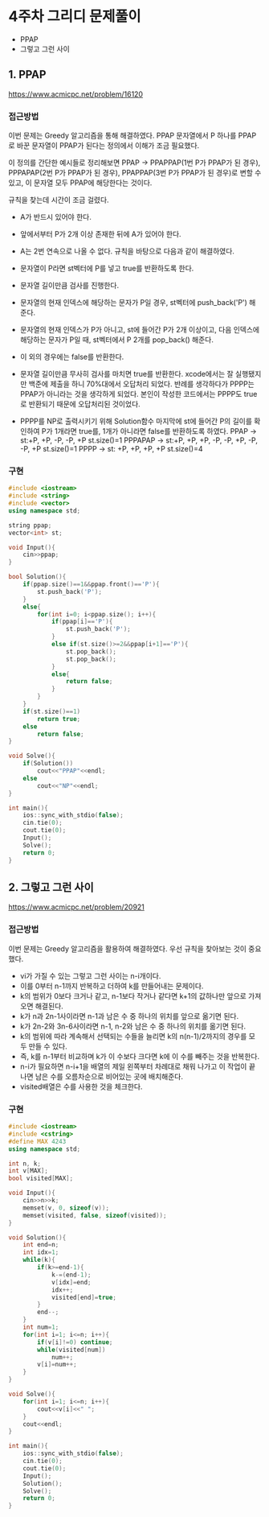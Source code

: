 # 4주차 그리디 문제풀이
- PPAP
- 그렇고 그런 사이
## 1. PPAP
https://www.acmicpc.net/problem/16120
### 접근방법
이번 문제는 Greedy 알고리즘을 통해 해결하였다. PPAP 문자열에서 P 하나를 PPAP로 바꾼 문자열이 PPAP가 된다는 정의에서 이해가 조금 필요했다.

이 정의를 간단한 예시들로 정리해보면 PPAP -> PPAPPAP(1번 P가 PPAP가 된 경우), PPPAPAP(2번 P가 PPAP가 된 경우), PPAPPAP(3번 P가 PPAP가 된 경우)로 변할 수 있고, 이 문자열 모두 PPAP에 해당한다는 것이다.

규칙을 찾는데 시간이 조금 걸렸다.

- A가 반드시 있어야 한다.
- 앞에서부터 P가 2개 이상 존재한 뒤에 A가 있어야 한다.
- A는 2번 연속으로 나올 수 없다.
규칙을 바탕으로 다음과 같이 해결하였다.

- 문자열이 P라면 st벡터에 P를 넣고 true를 반환하도록 한다.
- 문자열 길이만큼 검사를 진행한다.
- 문자열의 현재 인덱스에 해당하는 문자가 P일 경우, st벡터에 push_back('P') 해준다.
- 문자열의 현재 인덱스가 P가 아니고, st에 들어간 P가 2개 이상이고, 다음 인덱스에 해당하는 문자가 P일 때, st벡터에서 P 2개를 pop_back() 해준다.
- 이 외의 경우에는 false를 반환한다.
- 문자열 길이만큼 무사히 검사를 마치면 true를 반환한다.
xcode에서는 잘 실행됐지만 백준에 제출을 하니 70%대에서 오답처리 되었다. 반례를 생각하다가 PPPP는 PPAP가 아니라는 것을 생각하게 되었다. 본인이 작성한 코드에서는 PPPP도 true로 반환되기 때문에 오답처리된 것이었다.

- PPPP를 NP로 출력시키기 위해 Solution함수 마지막에 st에 들어간 P의 길이를 확인하여 P가 1개라면 true를, 1개가 아니라면 false를 반환하도록 하였다.
PPAP -> st:+P, +P, -P, -P, +P st.size()=1
PPPAPAP -> st:+P, +P, +P, -P, -P, +P, -P, -P, +P st.size()=1
PPPP -> st: +P, +P, +P, +P st.size()=4

### 구현
```c++
#include <iostream>
#include <string>
#include <vector>
using namespace std;

string ppap;
vector<int> st;

void Input(){
    cin>>ppap;
}

bool Solution(){
    if(ppap.size()==1&&ppap.front()=='P'){
        st.push_back('P');
    }
    else{
        for(int i=0; i<ppap.size(); i++){
            if(ppap[i]=='P'){
                st.push_back('P');
            }
            else if(st.size()>=2&&ppap[i+1]=='P'){
                st.pop_back();
                st.pop_back();
            }
            else{
                return false;
            }
        }
    }
    if(st.size()==1)
        return true;
    else
        return false;
}

void Solve(){
    if(Solution())
        cout<<"PPAP"<<endl;
    else
        cout<<"NP"<<endl;
}

int main(){
    ios::sync_with_stdio(false);
    cin.tie(0);
    cout.tie(0);
    Input();
    Solve();
    return 0;
}
```

## 2. 그렇고 그런 사이
https://www.acmicpc.net/problem/20921
### 접근방법
이번 문제는 Greedy 알고리즘을 활용하여 해결하였다. 우선 규칙을 찾아보는 것이 중요했다.

- vi가 가질 수 있는 그렇고 그런 사이는 n-i개이다.
- 이를 0부터 n-1까지 반복하고 더하여 k를 만들어내는 문제이다.
- k의 범위가 0보다 크거나 같고, n-1보다 작거나 같다면 k+1의 값하나만 앞으로 가져오면 해결된다.
- k가 n과 2n-1사이라면 n-1과 남은 수 중 하나의 위치를 앞으로 옮기면 된다.
- k가 2n-2와 3n-6사이라면 n-1, n-2와 남은 수 중 하나의 위치를 옮기면 된다.
- k의 범위에 따라 계속해서 선택되는 수들을 늘리면 k의 n(n-1)/2까지의 경우를 모두 만들 수 있다.
- 즉, k를 n-1부터 비교하며 k가 이 수보다 크다면 k에 이 수를 빼주는 것을 반복한다.
- n-i가 필요하면 n-i+1을 배열의 제일 왼쪽부터 차례대로 채워 나가고 이 작업이 끝나면 남은 수를 오름차순으로 비어있는 곳에 배치해준다.
- visited배열은 수를 사용한 것을 체크한다.

### 구현
```c++
#include <iostream>
#include <cstring>
#define MAX 4243
using namespace std;

int n, k;
int v[MAX];
bool visited[MAX];

void Input(){
    cin>>n>>k;
    memset(v, 0, sizeof(v));
    memset(visited, false, sizeof(visited));
}

void Solution(){
    int end=n;
    int idx=1;
    while(k){
        if(k>=end-1){
            k-=(end-1);
            v[idx]=end;
            idx++;
            visited[end]=true;
        }
        end--;
    }
    int num=1;
    for(int i=1; i<=n; i++){
        if(v[i]!=0) continue;
        while(visited[num])
            num++;
        v[i]=num++;
    }
}

void Solve(){
    for(int i=1; i<=n; i++){
        cout<<v[i]<<" ";
    }
    cout<<endl;
}

int main(){
    ios::sync_with_stdio(false);
    cin.tie(0);
    cout.tie(0);
    Input();
    Solution();
    Solve();
    return 0;
}
```
